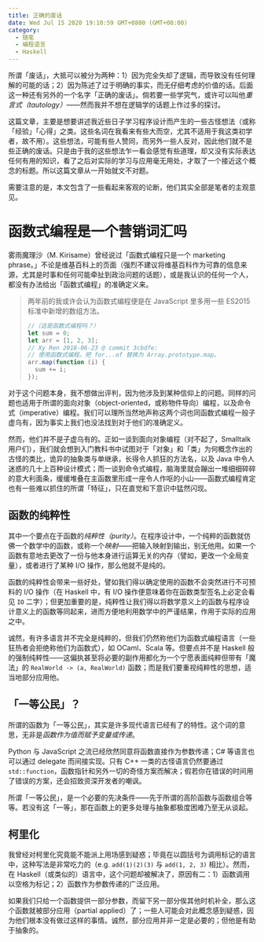 ```yaml
---
title: 正确的废话
date: Wed Jul 15 2020 19:10:59 GMT+0800 (GMT+08:00)
category:
  - 随笔
  - 编程语言
  - Haskell
---
```


所谓「废话」，大抵可以被分为两种：1）因为完全失却了逻辑，而导致没有任何理解的可能的话；2）因为陈述了过于明确的事实，而无仔细考虑的价值的话。后面这一种还有另外的一个名字「正确的废话」。倘若要一些学究气，或许可以叫他*重言式（tautology）*——然而我并不想在逻辑学的话题上作过多的探讨。

这篇文章，主要是想要讲述我近些日子学习程序设计而产生的一些古怪想法（或称「经验」「心得」之类。这些名词在我看来有些大而空，尤其不适用于我这类初学者，故不用）。这些想法，可能有些人赞同，而另外一些人反对，因此他们就不是些正确的废话。只是由于我的这些想法乍一看会感觉有些道理，却又没有实际表达任何有用的知识，看了之后对实际的学习与应用毫无用处，才取了一个接近这个概念的标题。所以这篇文章从一开始就文不对题。

需要注意的是，本文包含了一些看起来客观的论断，他们其实全部是笔者的主观意见。

# 函数式编程是一个营销词汇吗

雾雨魔理沙（M. Kirisame）曾经说过「函数式编程只是一个 marketing phrase。」不论是维基百科上的页面（强烈不建议将维基百科作为可靠的信息来源，尤其是时事和任何可能牵扯到政治问题的话题），或是我认识的任何一个人，都没有办法给出「函数式编程」的准确定义来。

> 两年前的我或许会认为函数式编程便是在 JavaScript 里多用一些 ES2015 标准中新增的数组方法。
> 
> ```js
> //（这是函数式编程吗？）
> let sum = 0;
> let arr = [1, 2, 3];
> // Xy Ren 2018-06-23 @ commit 3cbdfe:
> // 使用函数式编程。把 for...of 替换为 Array.prototype.map。
> arr.map(function (i) {
>   sum += i;
> });
> ```

对于这个问题本身，我不想做出评判，因为他涉及到某种信仰上的问题。同样的问题也适用于所谓的面向对象（object-oriented，或称物件导向）编程，以及命令式（imperative）编程。我们可以理所当然地声称这两个词也同函数式编程一般子虚乌有，因为事实上我们也没法找到对于他们的准确定义。

然而，他们并不是子虚乌有的。正如一谈到面向对象编程（对不起了，Smalltalk 用户们），我们就会想到入门教科书中试图对于「对象」和「类」为何概念作出的古怪的类比，诡异的抽象类与单继承，长得令人抓狂的方法名，以及 Java 中令人迷惑的几十上百种设计模式；而一谈到命令式编程，脑海里就会蹦出一堆细细碎碎的意大利面条，缓缓堆叠在主函数里形成一座令人作呕的小山——函数式编程肯定也有一些难以抓住的所谓「特征」，只在直觉和下意识中猛然闪现。

## 函数的纯粹性

其中一个要点在于函数的*纯粹性（purity）*。在程序设计中，一个纯粹的函数就仿佛一个数学中的函数，或称一个*映射*——把输入映射到输出，别无他用。如果一个函数有意地去更改了一份与他本身进行运算无关的内存（譬如，更改一个全局变量），或者进行了某种 I/O 操作，那么他就不是纯的。

函数的纯粹性会带来一些好处，譬如我们得以确定使用的函数不会突然进行不可预料的 I/O 操作（在 Haskell 中，有 I/O 操作便意味着你在函数类型签名上必定会看见 `IO` 二字）；但更加重要的是，纯粹性让我们得以将数学意义上的函数与程序设计意义上的函数等同起来，进而方便地利用数学中的严谨结果，作用于实际的应用之中。

诚然，有许多语言并不完全是纯粹的，但我们仍然称他们为函数式编程语言（一些狂热者会拒绝称他们为函数式），如 OCaml、Scala 等。但要点并不是 Haskell 般的强制纯粹性——这偏执甚至将必要的副作用都化为一个宁愿表面纯粹但带有「魔法」的 `RealWorld -> (a, RealWorld)` 函数；而是我们要重视纯粹性的思想，适当地部分应用他。

## 「一等公民」？

所谓的函数为「一等公民」，其实是许多现代语言已经有了的特性。这个词的意思，无非是*函数作为值而赋予变量或传递*。

Python 与 JavaScript 之流已经欣然同意将函数直接作为参数传递；C# 等语言也可以通过 delegate 而间接实现。只有 C++ 一类的古怪语言仍然要通过 `std::function`，函数指针和另外一切的奇怪方案而解决；假若你在错误的时间用了错误的方案，还会招致资深开发者的嘲讽。

所谓「一等公民」，是一个必要的先决条件——先于所谓的高阶函数与函数组合等等。若没有这「一等」，那在函数上的更多处理与抽象都极度困难乃至无从谈起。

## 柯里化

我曾经对柯里化究竟能不能派上用场感到疑惑；毕竟在以圆括号为调用标记的语言中，这种写法是非常吃力的（e.g. `add(1)(2)(3)` 与 `add(1, 2, 3)` 相比）。然而，在 Haskell（或类似的）语言中，这个问题却被解决了，原因有二：1）函数调用以空格为标记；2）函数作为参数传递的广泛应用。

如果我们只给一个函数提供一部分参数，而留下另一部分俟其他时机补全，那么这个函数就被部分应用（partial applied）了；一些人可能会对此概念感到疑惑，因为他们根本没有做过这样的事情。诚然，部分应用并非一定是必要的；但他是有助于抽象的。

<ArticleUnfinished />
